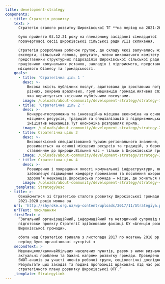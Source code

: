 ```yaml
---
title: development-strategy
components:
  - title: Стратегія розвитку
    text: >
      Стратегію сталого розвитку Широківської ТГ **на період на 2021-2028 роки**

      було прийнято 03.12.21 року на пленарному засіданні сімнадцятої
      позачергової сесії Широківської сільської ради VIII скликання.

      Стратегія розроблена робочою групою, до складу якої залучались міжнародні
      експерти, сільський голова, депутати, члени виконавчого комітету та
      представники структурних підрозділів Широківської сільської ради,
      працівники комунальних установ, закладів і підприємств, представники
      місцевого бізнесу та громадськості.
    goals:
      - title: 'Стратегічна ціль 1 '
        desc: >-
          Висока якість публічних послуг, адаптована до зростаючих потреб
          різних, зокрема вразливих, груп мешканців громади.Активна спільнота,
          яка користується якісними публічними послугами.
        image: /uploads/about-community/development-strategy/strategy-1.png
      - title: 'Стратегічна ціль 2 '
        desc: >-
          Конкурентоспроможна та інноваційна місцева економіка на основі
          місцевих ресурсів, традицій та спеціалізацій і підприємницьких
          ініціатив мешканців.Тут економіка розправляє крила.
        image: /uploads/about-community/development-strategy/strategy-2.png
      - title: Стратегічна ціль 3
        desc: >-
          Високоякісний спеціалізований туризм регіонального значення, який
          розвивається на основі місцевих ресурсів та традицій, з бережним
          ставленням до природи.Вільний час – тільки в Широківській громаді.
        image: /uploads/about-community/development-strategy/strategy-3.png
      - title: Стратегічна ціль 4
        desc: >-
          Розширення і покращення якості комунальної інфраструктури, яка
          забезпечує підвищення комфорту проживання та посилення охорони життя і
          здоров’я мешканців.Широківська громада – місце, де хочеться жити.
        image: /uploads/about-community/development-strategy/strategy-4.png
    _template: StrategyDesc
  - title: >-
      Ознайомитися зі Стратегією сталого розвитку Широківської громади на період
      2021-2028 років можна за 
    url: 'http://shyroke.org.ua/wp-content/uploads/2017/11/Strategiya.pdf'
    urlText: посиланням
    firstText: >
      “Загальний організаційний, інформаційний та методичний супровід процесу
      підготовки проекту Стратегії здійснювали фахівці КУ «Агенція розвитку
      Широківської громади».

      обота над Стратегією тривала з листопада 2017 по жовтень 2018 рр. У цей
      період були організовані зустрічі з
    secondText: >
      Мешканцями/каминайбільших населених пунктів, разом з ними визначені
      актуальні проблеми та бажані напрями розвитку громади. Проведено
      SWOT-аналіз за участі членів робочої групи, соціологічні дослідження.
      Результати цих заходів та подані пропозиції враховані під час розробки
      стратегічного плану розвитку Широківської ОТГ.”
    _template: StrategyLink
---
```


